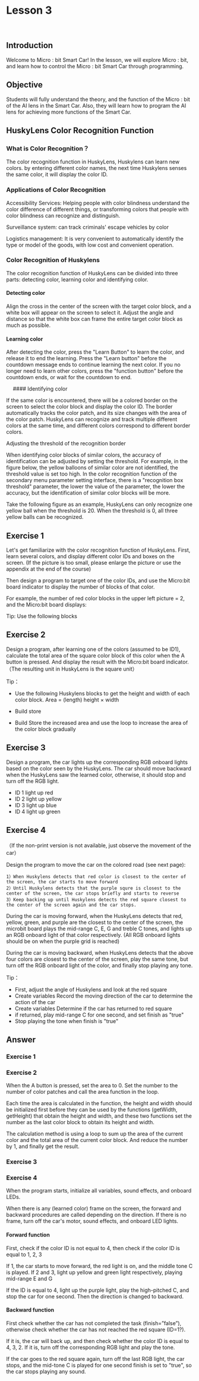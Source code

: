 # Lesson 3
 
 

## Introduction
<P>
Welcome to Micro : bit Smart Car! In the lesson, we will explore Micro : bit, and learn how to control the Micro : bit Smart Car through programming.
<P>

## Objective
<P>
Students will fully understand the theory, and the function of the Micro : bit of the AI lens in the Smart Car. Also, they will learn how to program the AI lens for achieving more functions of the Smart Car.
<P>

## HuskyLens Color Recognition Function
### What is Color Recognition？
<P>
The color recognition function in HuskyLens, Huskylens can learn new colors. by entering different color names, the next time Huskylens senses the same color, it will display the color ID.
<P>

### Applications of Color Recognition
<P>
Accessibility Services: Helping people with color blindness understand the color difference of different things, or transforming colors that people with color blindness can recognize and distinguish.  
<P>
<P>
Surveillance system: can track criminals' escape vehicles by color
<P>
<P>
Logistics management: It is very convenient to automatically identify the type or model of the goods, with low cost and convenient operation. 
<P>

### Color Recognition of Huskylens
<P>
The color recognition function of HuskyLens can be divided into three parts: detecting color, learning color and identifying color.
<P>

#### Detecting color
<P>
Align the cross in the center of the screen with the target color block, and a white box will appear on the screen to select it. Adjust the angle and distance so that the white box can frame the entire target color block as much as possible. 
<P>

#### Learning color
<P>
After detecting the color, press the "Learn Button" to learn the color, and release it to end the learning. Press the "Learn button" before the countdown message ends to continue learning the next color. If you no longer need to learn other colors, press the "function button" before the countdown ends, or wait for the countdown to end.
<P>
 
#### Identifying color
<P>
If the same color is encountered, there will be a colored border on the screen to select the color block and display the color ID. The border automatically tracks the color patch, and its size changes with the area of the color patch. HuskyLens can recognize and track multiple different colors at the same time, and different colors correspond to different border colors.
<P>
<P>
Adjusting the threshold of the recognition border
<P>
<P>
When identifying color blocks of similar colors, the accuracy of identification can be adjusted by setting the threshold. For example, in the figure below, the yellow balloons of similar color are not identified, the threshold value is set too high. In the color recognition function of the secondary menu parameter setting interface, there is a "recognition box threshold" parameter, the lower the value of the parameter, the lower the accuracy, but the identification of similar color blocks will be more.
<P>
<P>
Take the following figure as an example, HuskyLens can only recognize one yellow ball when the threshold is 20. When the threshold is 0, all three yellow balls can be recognized.
<P>

## Exercise 1
<P>
Let's get familiarize with the color recognition function of HuskyLens. First, learn several colors, and display different color IDs and boxes on the screen. (If the picture is too small, please enlarge the picture or use the appendix at the end of the course)
<P>
<P>
Then design a program to target one of the color IDs, and use the Micro:bit board indicator to display the number of blocks of that color.
<P>
<P>
For example, the number of red color blocks in the upper left picture = 2, and the Micro:bit board displays:
<P>
<P>
Tip: Use the following blocks
<P>

## Exercise 2
<P>
Design a program, after learning one of the colors (assumed to be ID1), calculate the total area of the square color block of this color when the A button is pressed. And display the result with the Micro:bit board indicator.（The resulting unit in HuskyLens is the square unit） 
<P>
<P>
Tip：
<P>

+ Use the following Huskylens blocks to get the height and width of each color block. Area = (length) height × width     
 
+ Build   store  
+ Build   Store the increased area and use the loop to increase the area of the color block gradually  

## Exercise 3
<P>
Design a program, the car lights up the corresponding RGB onboard lights based on the color seen by the HuskyLens. The car should move backward when the HuskyLens saw the learned color, otherwise, it should stop and turn off the RGB light.		
<P>

+ ID 1 light up red
+ ID 2 light up yellow
+ ID 3 light up blue
+ ID 4 light up green

## Exercise 4
<P>
（If the non-print version is not available, just observe the movement of the car）
<P>
<P>
Design the program to move the car on the colored road (see next page):
<P>

    1）When Huskylens detects that red color is closest to the center of the screen, the car starts to move forward
    2）Until Huskylens detects that the purple squre is closest to the center of the screen, the car stops briefly and starts to reverse
    3）Keep backing up until Huskylens detects the red square closest to the center of the screen again and the car stops.

<P>
During the car is moving forward, when the HuskyLens detects that red, yellow, green, and purple are the closest to the center of the screen, the microbit board plays the mid-range C, E, G and treble C tones, and lights up an RGB onboard light of that color respectively. (All RGB onboard lights should be on when the purple grid is reached)
<P>
<P>
During the car is moving backward, when HuskyLens detects that the above four colors are closest to the center of the screen, play the same tone, but turn off the RGB onboard light of the color, and finally stop playing any tone.
<P>
<P>
Tip：
<P>

+ First, adjust the angle of Huskylens and look at the red square
+ Create variables   Record the moving direction of the car to determine the action of the car
+ Create variables   Determine if the car has returned to red square
+ if returned, play mid-range C for one second, and  set finish as "true"
+ Stop playing the tone when finish is "true"

## Answer
### Exercise 1


### Exercise 2
<P>
When the A button is pressed, set the area to 0. Set the number to the number of color patches and call the area function in the loop.
<P>
<P>
Each time the area is calculated in the function, the height and width should be initialized first before they can be used by the functions (getWidth, getHeight) that obtain the height and width, and these two functions set the number as the last color block to obtain its height and width.
<P>
<P>
The calculation method is using a loop to sum up the area of the current color and the total area of the current color block. And reduce the number by 1, and finally get the result.
<P>

### Exercise 3

### Exercise 4
<P>
When the program starts, initialize all variables, sound effects, and onboard LEDs.
<P>
<P>
When there is any (learned color) frame on the screen, the forward and backward procedures are called depending on the direction. If there is no frame, turn off the car's motor, sound effects, and onboard LED lights.
<P>

#### Forward function
<P>
First, check if the color ID is not equal to 4, then  check if the color ID is equal to 1, 2, 3
<P>
<P>
If 1, the car starts to move forward, the red light is on, and the middle tone C is played. If 2 and 3, light up yellow and green light respectively, playing mid-range E and G
<P>
<P>
If the ID is equal to 4, light up the purple light, play the high-pitched C, and stop the car for one second. Then the direction is changed to backward.
<P>

#### Backward function
<P>
First check whether the car has not completed the task (finish=”false”), otherwise check whether the car has not reached the red square (ID=1?).
<P>
<P>
If it is, the car will back up, and then check whether the color ID is equal to 4, 3, 2. If it is, turn off the corresponding RGB light and play the tone.
<P>
<P>
If the car goes to the red square again, turn off the last RGB light, the car stops, and the mid-tone C is played for one second finish is set to "true", so the car stops playing any sound.
<P>
